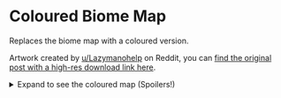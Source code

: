 # Coloured Biome Map

Replaces the biome map with a coloured version.

Artwork created by [u/Lazymanohelp](https://www.reddit.com/user/Lazymanohelp/) on Reddit, you can [find the original post with a high-res download link here](https://www.reddit.com/r/HadesTheGame/comments/1o6jiym/i_colored_the_biome_map/).

<details>
	<summary>Expand to see the coloured map (Spoilers!)</summary>

<br>
If you want to download a high-res version of the map, you can find a link to the original post on Reddit above.

<br>

![Coloured Biome Map](https://github.com/user-attachments/assets/1d1aacd3-3249-4730-a9f5-409ce3c225a9)

</details>